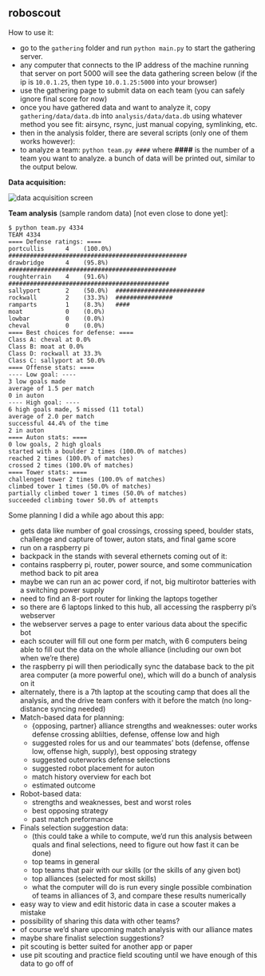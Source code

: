 roboscout
-------


How to use it:

- go to the `gathering` folder and run `python main.py` to start the gathering server.
- any computer that connects to the IP address of the machine running that server on port 5000 will see the data gathering screen below (if the ip is `10.0.1.25`, then type `10.0.1.25:5000` into your browser)
- use the gathering page to submit data on each team (you can safely ignore final score for now)
- once you have gathered data and want to analyze it, copy `gathering/data/data.db` into `analysis/data/data.db` using whatever method you see fit: airsync, rsync, just manual copying, symlinking, etc.
- then in the analysis folder, there are several scripts (only one of them works however):
- to analyze a team: `python team.py ####` where __####__ is the number of a team you want to analyze. a bunch of data will be printed out, similar to the output below.


__Data acquisition:__

![data acquisition screen](https://github.com/red-green/roboscout_2016/blob/master/gathering/templates/layout.png?raw=true)

__Team analysis__ (sample random data) [not even close to done yet]:

```
$ python team.py 4334
TEAM 4334
==== Defense ratings: ====
portcullis      4    (100.0%) ##################################################
drawbridge      4    (95.8%)  ###############################################
roughterrain    4    (91.6%)  #############################################
sallyport       2    (50.0%)  #########################
rockwall        2    (33.3%)  ################
ramparts        1    (8.3%)   ####
moat            0    (0.0%)   
lowbar          0    (0.0%)   
cheval          0    (0.0%)   
==== Best choices for defense: ====
Class A: cheval at 0.0%
Class B: moat at 0.0%
Class D: rockwall at 33.3%
Class C: sallyport at 50.0%
==== Offense stats: ====
---- Low goal: ----
3 low goals made
average of 1.5 per match
0 in auton
---- High goal: ----
6 high goals made, 5 missed (11 total)
average of 2.0 per match
successful 44.4% of the time
2 in auton
==== Auton stats: ====
0 low goals, 2 high gloals
started with a boulder 2 times (100.0% of matches)
reached 2 times (100.0% of matches)
crossed 2 times (100.0% of matches)
==== Tower stats: ====
challenged tower 2 times (100.0% of matches)
climbed tower 1 times (50.0% of matches)
partially climbed tower 1 times (50.0% of matches)
succeeded climbing tower 50.0% of attempts
```

Some planning I did a while ago about this app:

- gets data like number of goal crossings, crossing speed, boulder stats, challenge and capture of tower, auton stats, and final game score
- run on a raspberry pi
- backpack in the stands with several ethernets coming out of it:
- contains raspberry pi, router, power source, and some communication method back to pit area
- maybe we can run an ac power cord, if not, big multirotor batteries with a switching power supply
- need to find an 8-port router for linking the laptops together
- so there are 6 laptops linked to this hub, all accessing the raspberry pi’s webserver
- the webserver serves a page to enter various data about the specific bot
- each scouter will fill out one form per match, with 6 computers being able to fill out the data on the whole alliance (including our own bot when we’re there)
- the raspberry pi will then periodically sync the database back to the pit area computer (a more powerful one), which will do a bunch of analysis on it
- alternately, there is a 7th laptop at the scouting camp that does all the analysis, and the drive team confers with it before the match (no long-distance syncing needed)
- Match-based data for planning:
	- {opposing, partner} alliance strengths and weaknesses: outer works defense crossing ablilties, defense, offense low and high
	- suggested roles for us and our teammates’ bots (defense, offense low, offense high, supply), best opposing strategy
	- suggested outerworks defense selections
	- suggested robot placement for auton
	- match history overview for each bot
	- estimated outcome
- Robot-based data:
	- strengths and weaknesses, best and worst roles
	- best opposing strategy
	- past match preformance
- Finals selection suggestion data:
	- (this could take a while to compute, we’d run this analysis between quals and final selections, need to figure out how fast it can be done)
	- top teams in general
	- top teams that pair with our skills (or the skills of any given bot)
	- top alliances (selected for most skills)
	- what the computer will do is run every single possible combination of teams in alliances of 3, and compare these results numerically
- easy way to view and edit historic data in case a scouter makes a mistake
- possibility of sharing this data with other teams?
- of course we’d share upcoming match analysis with our alliance mates
- maybe share finalist selection suggestions?
- pit scouting is better suited for another app or paper
- use pit scouting and practice field scouting until we have enough of this data to go off of
